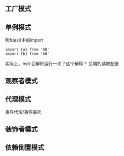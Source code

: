 
## 工厂模式


## 单例模式
例如es6中的import
```
import {a} from 'AB'
import {b} from 'AB'
```
实际上，es6 会解析运行一次？这个解释？
后端的读取配置

## 观察者模式


## 代理模式
事件代理/事件委托


## 装饰者模式


## 依赖倒置模式